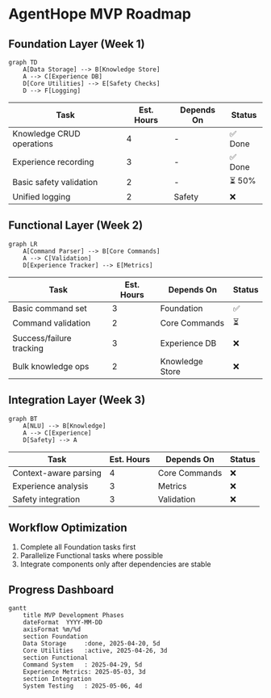 # AgentHope MVP Roadmap

## Foundation Layer (Week 1)
```mermaid
graph TD
    A[Data Storage] --> B[Knowledge Store]
    A --> C[Experience DB]
    D[Core Utilities] --> E[Safety Checks]
    D --> F[Logging]
```

| Task | Est. Hours | Depends On | Status |
|------|------------|------------|--------|
| Knowledge CRUD operations | 4 | - | ✅ Done |
| Experience recording | 3 | - | ✅ Done |
| Basic safety validation | 2 | - | ⏳ 50% |
| Unified logging | 2 | Safety | ❌ |

## Functional Layer (Week 2)
```mermaid
graph LR
    A[Command Parser] --> B[Core Commands]
    A --> C[Validation]
    D[Experience Tracker] --> E[Metrics]
```

| Task | Est. Hours | Depends On | Status |
|------|------------|------------|--------|
| Basic command set | 3 | Foundation | ✅ |
| Command validation | 2 | Core Commands | ⏳ |
| Success/failure tracking | 3 | Experience DB | ❌ |
| Bulk knowledge ops | 2 | Knowledge Store | ❌ |

## Integration Layer (Week 3)
```mermaid
graph BT
    A[NLU] --> B[Knowledge]
    A --> C[Experience]
    D[Safety] --> A
```

| Task | Est. Hours | Depends On | Status |
|------|------------|------------|--------|
| Context-aware parsing | 4 | Core Commands | ❌ |
| Experience analysis | 3 | Metrics | ❌ |
| Safety integration | 3 | Validation | ❌ |

## Workflow Optimization
1. Complete all Foundation tasks first
2. Parallelize Functional tasks where possible
3. Integrate components only after dependencies are stable

## Progress Dashboard
```mermaid
gantt
    title MVP Development Phases
    dateFormat  YYYY-MM-DD
    axisFormat %m/%d
    section Foundation
    Data Storage     :done, 2025-04-20, 5d
    Core Utilities   :active, 2025-04-26, 3d
    section Functional
    Command System   : 2025-04-29, 5d
    Experience Metrics: 2025-05-03, 3d
    section Integration
    System Testing   : 2025-05-06, 4d
```
